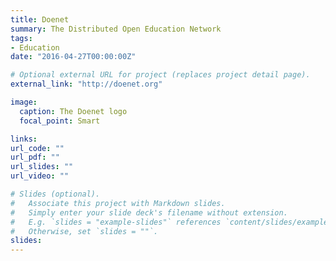 ```yaml
---
title: Doenet
summary: The Distributed Open Education Network
tags:
- Education
date: "2016-04-27T00:00:00Z"

# Optional external URL for project (replaces project detail page).
external_link: "http://doenet.org"

image:
  caption: The Doenet logo
  focal_point: Smart

links:
url_code: ""
url_pdf: ""
url_slides: ""
url_video: ""

# Slides (optional).
#   Associate this project with Markdown slides.
#   Simply enter your slide deck's filename without extension.
#   E.g. `slides = "example-slides"` references `content/slides/example-slides.md`.
#   Otherwise, set `slides = ""`.
slides:
---
```

